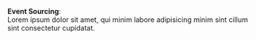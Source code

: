 **Event Sourcing**:  
Lorem ipsum dolor sit amet, qui minim labore adipisicing minim sint cillum sint consectetur cupidatat.  

